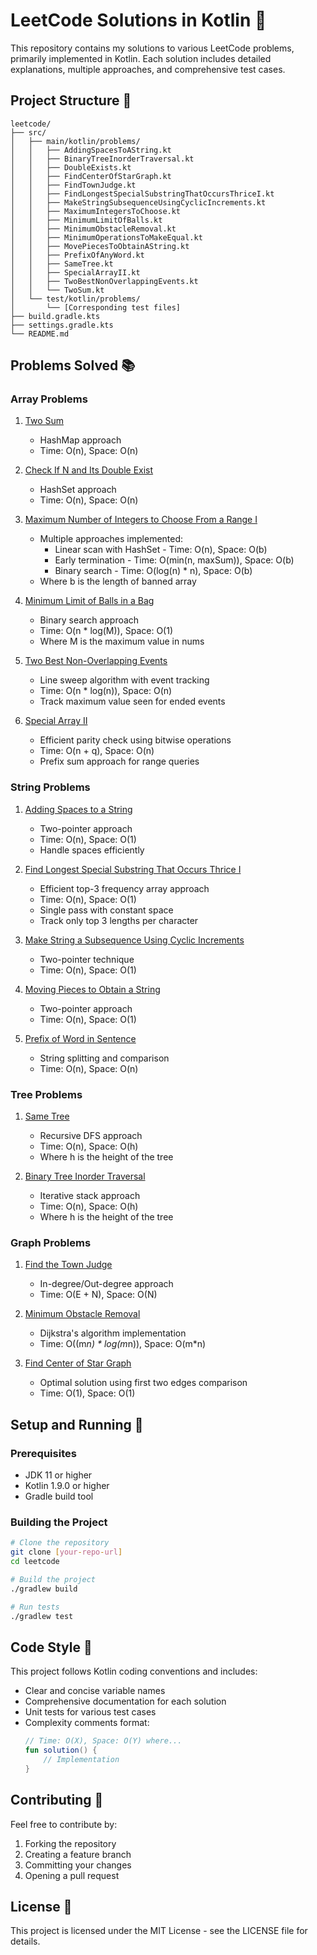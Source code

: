 # LeetCode Solutions in Kotlin 🎯

This repository contains my solutions to various LeetCode problems, primarily implemented in Kotlin. Each solution includes detailed explanations, multiple approaches, and comprehensive test cases.

## Project Structure 📁

```
leetcode/
├── src/
│   ├── main/kotlin/problems/
│   │   ├── AddingSpacesToAString.kt
│   │   ├── BinaryTreeInorderTraversal.kt
│   │   ├── DoubleExists.kt
│   │   ├── FindCenterOfStarGraph.kt
│   │   ├── FindTownJudge.kt
│   │   ├── FindLongestSpecialSubstringThatOccursThriceI.kt
│   │   ├── MakeStringSubsequenceUsingCyclicIncrements.kt
│   │   ├── MaximumIntegersToChoose.kt
│   │   ├── MinimumLimitOfBalls.kt
│   │   ├── MinimumObstacleRemoval.kt
│   │   ├── MinimumOperationsToMakeEqual.kt
│   │   ├── MovePiecesToObtainAString.kt
│   │   ├── PrefixOfAnyWord.kt
│   │   ├── SameTree.kt
│   │   ├── SpecialArrayII.kt
│   │   ├── TwoBestNonOverlappingEvents.kt
│   │   └── TwoSum.kt
│   └── test/kotlin/problems/
│       └── [Corresponding test files]
├── build.gradle.kts
├── settings.gradle.kts
└── README.md
```

## Problems Solved 📚

### Array Problems
1. [Two Sum](https://leetcode.com/problems/two-sum/)
   - HashMap approach
   - Time: O(n), Space: O(n)

2. [Check If N and Its Double Exist](https://leetcode.com/problems/check-if-n-and-its-double-exist/)
   - HashSet approach
   - Time: O(n), Space: O(n)

3. [Maximum Number of Integers to Choose From a Range I](https://leetcode.com/problems/maximum-number-of-integers-to-choose-from-a-range-i/)
   - Multiple approaches implemented:
     * Linear scan with HashSet - Time: O(n), Space: O(b)
     * Early termination - Time: O(min(n, maxSum)), Space: O(b)
     * Binary search - Time: O(log(n) * n), Space: O(b)
   - Where b is the length of banned array

4. [Minimum Limit of Balls in a Bag](https://leetcode.com/problems/minimum-limit-of-balls-in-a-bag/)
   - Binary search approach
   - Time: O(n * log(M)), Space: O(1)
   - Where M is the maximum value in nums

5. [Two Best Non-Overlapping Events](https://leetcode.com/problems/two-best-non-overlapping-events/)
   - Line sweep algorithm with event tracking
   - Time: O(n * log(n)), Space: O(n)
   - Track maximum value seen for ended events

6. [Special Array II](https://leetcode.com/problems/special-array-ii/)
   - Efficient parity check using bitwise operations
   - Time: O(n + q), Space: O(n)
   - Prefix sum approach for range queries

### String Problems
1. [Adding Spaces to a String](https://leetcode.com/problems/adding-spaces-to-a-string/)
   - Two-pointer approach
   - Time: O(n), Space: O(1)
   - Handle spaces efficiently

2. [Find Longest Special Substring That Occurs Thrice I](https://leetcode.com/problems/find-longest-special-substring-that-occurs-thrice-i/)
   - Efficient top-3 frequency array approach
   - Time: O(n), Space: O(1)
   - Single pass with constant space
   - Track only top 3 lengths per character

3. [Make String a Subsequence Using Cyclic Increments](https://leetcode.com/problems/make-string-a-subsequence-using-cyclic-increments/)
   - Two-pointer technique
   - Time: O(n), Space: O(1)

4. [Moving Pieces to Obtain a String](https://leetcode.com/problems/move-pieces-to-obtain-a-string/)
   - Two-pointer approach
   - Time: O(n), Space: O(1)

5. [Prefix of Word in Sentence](https://leetcode.com/problems/check-if-a-word-occurs-as-a-prefix-of-any-word-in-a-sentence/)
   - String splitting and comparison
   - Time: O(n), Space: O(n)

### Tree Problems
1. [Same Tree](https://leetcode.com/problems/same-tree/)
   - Recursive DFS approach
   - Time: O(n), Space: O(h)
   - Where h is the height of the tree

2. [Binary Tree Inorder Traversal](https://leetcode.com/problems/binary-tree-inorder-traversal/)
   - Iterative stack approach
   - Time: O(n), Space: O(h)
   - Where h is the height of the tree

### Graph Problems
1. [Find the Town Judge](https://leetcode.com/problems/find-the-town-judge/)
   - In-degree/Out-degree approach
   - Time: O(E + N), Space: O(N)

2. [Minimum Obstacle Removal](https://leetcode.com/problems/minimum-obstacle-removal-to-reach-corner/)
   - Dijkstra's algorithm implementation
   - Time: O((m*n) * log(m*n)), Space: O(m*n)

3. [Find Center of Star Graph](https://leetcode.com/problems/find-center-of-star-graph/)
   - Optimal solution using first two edges comparison
   - Time: O(1), Space: O(1)

## Setup and Running 🚀

### Prerequisites
- JDK 11 or higher
- Kotlin 1.9.0 or higher
- Gradle build tool

### Building the Project
```bash
# Clone the repository
git clone [your-repo-url]
cd leetcode

# Build the project
./gradlew build

# Run tests
./gradlew test
```

## Code Style 🎨

This project follows Kotlin coding conventions and includes:

- Clear and concise variable names
- Comprehensive documentation for each solution
- Unit tests for various test cases
- Complexity comments format:
  ```kotlin
  // Time: O(X), Space: O(Y) where...
  fun solution() {
      // Implementation
  }
  ```

## Contributing 🤝

Feel free to contribute by:
1. Forking the repository
2. Creating a feature branch
3. Committing your changes
4. Opening a pull request

## License 📄

This project is licensed under the MIT License - see the LICENSE file for details.
